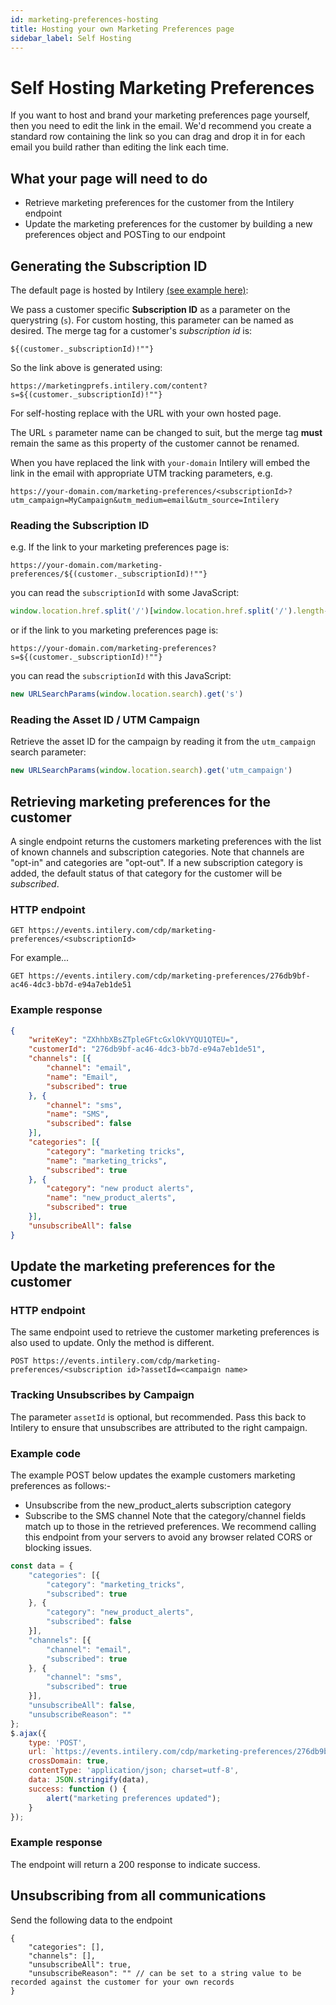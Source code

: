 ```yaml
---
id: marketing-preferences-hosting
title: Hosting your own Marketing Preferences page
sidebar_label: Self Hosting
---
```


# Self Hosting Marketing Preferences

If you want to host and brand your marketing preferences page yourself, then you
need to edit the link in the email. We'd recommend you create a standard row
containing the link so you can drag and drop it in for each email you build rather
than editing the link each time.

## What your page will need to do
 * Retrieve marketing preferences for the customer from the Intilery endpoint
 * Update the marketing preferences for the customer by building a new preferences object and POSTing to our endpoint

## Generating the Subscription ID
The default page is hosted by Intilery [(see example here)](https://marketingprefs.intilery.com/content?s=aW50aWxlcnk6bWFya2V0aW5nOjg1MWZlMjM1LWY3MTEtNGVkZS05N2ZkLWFhOWUxNWIzOTg0YQ==):

We pass a customer specific **Subscription ID** as a parameter on the
querystring (`s`).  For custom hosting, this parameter can be named as desired.
The merge tag for a customer's _subscription id_ is:

```freemarker
${(customer._subscriptionId)!""}
```

So the link above is generated using:

```freemarker
https://marketingprefs.intilery.com/content?s=${(customer._subscriptionId)!""}
```

For self-hosting replace with the URL with your own hosted page.  

The URL `s` parameter name can be changed to suit, 
but the merge tag **must** remain the same as this property of the
customer cannot be renamed.

When you have replaced the link with `your-domain` Intilery will embed the link in the
email with appropriate UTM tracking parameters, e.g.
```http request
https://your-domain.com/marketing-preferences/<subscriptionId>?utm_campaign=MyCampaign&utm_medium=email&utm_source=Intilery
```

### Reading the Subscription ID

e.g. If the link to your marketing preferences page is:
```freemarker
https://your-domain.com/marketing-preferences/${(customer._subscriptionId)!""}
```

you can read the `subscriptionId` with some JavaScript:
```javascript
window.location.href.split('/')[window.location.href.split('/').length-1]
```

or if the link to you marketing preferences page is:
```freemarker
https://your-domain.com/marketing-preferences?s=${(customer._subscriptionId)!""}
```

you can read the `subscriptionId` with this JavaScript:
```javascript
new URLSearchParams(window.location.search).get('s')
```

### Reading the Asset ID / UTM Campaign

Retrieve the asset ID for the campaign by reading it from the `utm_campaign` search parameter:
```javascript
new URLSearchParams(window.location.search).get('utm_campaign')
```

## Retrieving marketing preferences for the customer
A single endpoint returns the customers marketing preferences with the list of
known channels and subscription categories. Note that channels are "opt-in" and 
categories are "opt-out".  If a new subscription category is added, the default 
status of that category for the customer will be *subscribed*.

### HTTP endpoint
```http request
GET https://events.intilery.com/cdp/marketing-preferences/<subscriptionId>
```

For example...
```http request
GET https://events.intilery.com/cdp/marketing-preferences/276db9bf-ac46-4dc3-bb7d-e94a7eb1de51
```

### Example response
```json
{
    "writeKey": "ZXhhbXBsZTpleGFtcGxlOkVYQU1QTEU=",
    "customerId": "276db9bf-ac46-4dc3-bb7d-e94a7eb1de51",
    "channels": [{
        "channel": "email",
        "name": "Email",
        "subscribed": true
    }, {
        "channel": "sms",
        "name": "SMS",
        "subscribed": false
    }],
    "categories": [{
        "category": "marketing tricks",
        "name": "marketing_tricks",
        "subscribed": true
    }, {
        "category": "new product alerts",
        "name": "new_product_alerts",
        "subscribed": true
    }],
    "unsubscribeAll": false
}
```

## Update the marketing preferences for the customer

### HTTP endpoint
The same endpoint used to retrieve the customer marketing preferences is also used to update. Only the method is different.
```http request
POST https://events.intilery.com/cdp/marketing-preferences/<subscription id>?assetId=<campaign name>
```

### Tracking Unsubscribes by Campaign

The parameter `assetId` is optional, but recommended. Pass this back to Intilery to
ensure that unsubscribes are attributed to the right campaign.

### Example code
The example POST below updates the example customers marketing preferences as follows:-
 * Unsubscribe from the new_product_alerts subscription category
 * Subscribe to the SMS channel
Note that the category/channel fields match up to those in the retrieved preferences.
We recommend calling this endpoint from your servers to avoid any browser related CORS or blocking issues.

```javascript
const data = {
    "categories": [{
        "category": "marketing_tricks",
        "subscribed": true
    }, {
        "category": "new_product_alerts",
        "subscribed": false
    }],
    "channels": [{
        "channel": "email",
        "subscribed": true
    }, {
        "channel": "sms",
        "subscribed": true
    }],
    "unsubscribeAll": false,
    "unsubscribeReason": ""
};
$.ajax({
    type: 'POST',
    url: `https://events.intilery.com/cdp/marketing-preferences/276db9bf-ac46-4dc3-bb7d-e94a7eb1de51?assetId=MyCampaign`,
    crossDomain: true,
    contentType: 'application/json; charset=utf-8',
    data: JSON.stringify(data),
    success: function () {
        alert("marketing preferences updated");
    }
});
```

### Example response

The endpoint will return a 200 response to indicate success.

## Unsubscribing from all communications

Send the following data to the endpoint
```json5
{
    "categories": [],
    "channels": [],
    "unsubscribeAll": true,
    "unsubscribeReason": "" // can be set to a string value to be recorded against the customer for your own records
}
```









